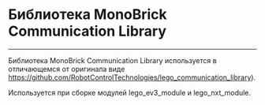 # Библиотека MonoBrick Communication Library 
-------------------------------

Библиотека MonoBrick Communication Library используется в отличающемся от оригинала виде https://github.com/RobotControlTechnologies/lego_communication_library).

Используется при сборке модулей lego_ev3_module и lego_nxt_module.